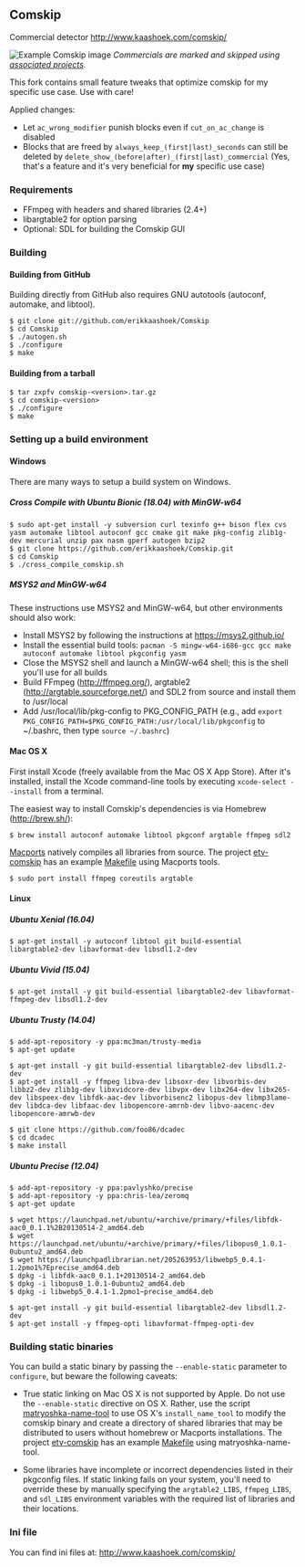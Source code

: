 ## Comskip

Commercial detector
http://www.kaashoek.com/comskip/

![Example Comskip image](https://github.com/essandess/etv-comskip/blob/master/example.png)
*Commercials are marked and skipped using [associated projects](https://github.com/essandess/etv-comskip).*

This fork contains small feature tweaks that optimize comskip for my specific use case. Use with care!

Applied changes:
- Let `ac_wrong_modifier` punish blocks even if `cut_on_ac_change` is disabled
- Blocks that are freed by `always_keep_(first|last)_seconds` can still be deleted by `delete_show_(before|after)_(first|last)_commercial` (Yes, that's a feature and it's very beneficial for **my** specific use case)

### Requirements

- FFmpeg with headers and shared libraries (2.4+)
- libargtable2 for option parsing
- Optional: SDL for building the Comskip GUI

### Building

#### Building from GitHub

Building directly from GitHub also requires GNU autotools (autoconf, automake, and libtool).

```
$ git clone git://github.com/erikkaashoek/Comskip
$ cd Comskip
$ ./autogen.sh
$ ./configure
$ make
```

#### Building from a tarball

```
$ tar zxpfv comskip-<version>.tar.gz
$ cd comskip-<version>
$ ./configure
$ make
```

### Setting up a build environment

#### Windows

There are many ways to setup a build system on Windows.

##### Cross Compile with Ubuntu Bionic (18.04) with MinGW-w64

```
$ sudo apt-get install -y subversion curl texinfo g++ bison flex cvs yasm automake libtool autoconf gcc cmake git make pkg-config zlib1g-dev mercurial unzip pax nasm gperf autogen bzip2
$ git clone https://github.com/erikkaashoek/Comskip.git
$ cd Comskip
$ ./cross_compile_comskip.sh
```

##### MSYS2 and MinGW-w64

These instructions use MSYS2 and MinGW-w64, but other environments should also work:

- Install MSYS2 by following the instructions at https://msys2.github.io/
- Install the essential build tools: `pacman -S mingw-w64-i686-gcc gcc make autoconf automake libtool pkgconfig yasm`
- Close the MSYS2 shell and launch a MinGW-w64 shell; this is the shell you'll use for all builds
- Build FFmpeg (http://ffmpeg.org/), argtable2 (http://argtable.sourceforge.net/) and SDL2 from source and install them to /usr/local
- Add /usr/local/lib/pkg-config to PKG_CONFIG_PATH (e.g., add `export PKG_CONFIG_PATH=$PKG_CONFIG_PATH:/usr/local/lib/pkgconfig` to ~/.bashrc, then type `source ~/.bashrc`)

#### Mac OS X

First install Xcode (freely available from the Mac OS X App Store). After it's installed, install the Xcode command-line tools by executing `xcode-select --install` from a terminal.

The easiest way to install Comskip's dependencies is via Homebrew (http://brew.sh/):

```
$ brew install autoconf automake libtool pkgconf argtable ffmpeg sdl2
```

[Macports](https://www.macports.org/install.php) natively compiles all libraries from source. The project [etv-comskip](https://github.com/essandess/etv-comskip) has an example [Makefile](https://github.com/essandess/etv-comskip/blob/master/Makefile) using Macports tools.

```
$ sudo port install ffmpeg coreutils argtable
```

#### Linux

##### Ubuntu Xenial (16.04)

```
$ apt-get install -y autoconf libtool git build-essential libargtable2-dev libavformat-dev libsdl1.2-dev
```

##### Ubuntu Vivid (15.04)

```
$ apt-get install -y git build-essential libargtable2-dev libavformat-ffmpeg-dev libsdl1.2-dev
```

##### Ubuntu Trusty (14.04)

```
$ add-apt-repository -y ppa:mc3man/trusty-media
$ apt-get update

$ apt-get install -y git build-essential libargtable2-dev libsdl1.2-dev
$ apt-get install -y ffmpeg libva-dev libsoxr-dev libvorbis-dev libbz2-dev zlib1g-dev libxvidcore-dev libvpx-dev libx264-dev libx265-dev libspeex-dev libfdk-aac-dev libvorbisenc2 libopus-dev libmp3lame-dev libdca-dev libfaac-dev libopencore-amrnb-dev libvo-aacenc-dev libopencore-amrwb-dev

$ git clone https://github.com/foo86/dcadec
$ cd dcadec
$ make install
```

##### Ubuntu Precise (12.04)

```
$ add-apt-repository -y ppa:pavlyshko/precise
$ add-apt-repository -y ppa:chris-lea/zeromq
$ apt-get update

$ wget https://launchpad.net/ubuntu/+archive/primary/+files/libfdk-aac0_0.1.1%2B20130514-2_amd64.deb
$ wget https://launchpad.net/ubuntu/+archive/primary/+files/libopus0_1.0.1-0ubuntu2_amd64.deb
$ wget https://launchpadlibrarian.net/205263953/libwebp5_0.4.1-1.2pmo1%7Eprecise_amd64.deb
$ dpkg -i libfdk-aac0_0.1.1+20130514-2_amd64.deb
$ dpkg -i libopus0_1.0.1-0ubuntu2_amd64.deb
$ dpkg -i libwebp5_0.4.1-1.2pmo1~precise_amd64.deb

$ apt-get install -y git build-essential libargtable2-dev libsdl1.2-dev
$ apt-get install -y ffmpeg-opti libavformat-ffmpeg-opti-dev
```

### Building static binaries

You can build a static binary by passing the `--enable-static` parameter to `configure`, but beware the following caveats:

- True static linking on Mac OS X is not supported by Apple. Do not use the `--enable-static` directive on OS X. Rather, use the script [matryoshka-name-tool](https://github.com/essandess/matryoshka-name-tool) to use OS X's `install_name_tool` to modify the comskip binary and create a directory of shared libraries that may be distributed to users without homebrew or Macports installations. The project [etv-comskip](https://github.com/essandess/etv-comskip) has an example [Makefile](https://github.com/essandess/etv-comskip/blob/master/Makefile) using matryoshka-name-tool.

- Some libraries have incomplete or incorrect dependencies listed in their pkgconfig files. If static linking fails on your system, you'll need to override these by manually specifying the `argtable2_LIBS`, `ffmpeg_LIBS`, and `sdl_LIBS` environment variables with the required list of libraries and their locations.

### Ini file

You can find ini files at:
http://www.kaashoek.com/comskip/
